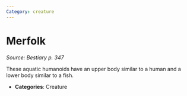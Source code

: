 ```yaml
---
Category: creature
---
```

# Merfolk  
*Source: Bestiary p. 347*  

These aquatic humanoids have an upper body similar to a human and a lower body similar to a fish.

- **Categories**: Creature